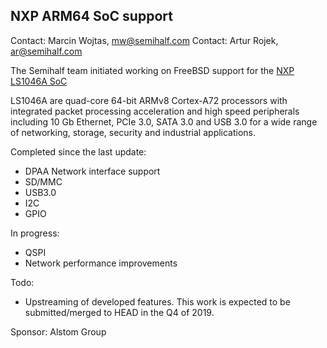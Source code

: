 ## NXP ARM64 SoC support ##

Contact: Marcin Wojtas, <mw@semihalf.com>
Contact: Artur Rojek, <ar@semihalf.com>

The Semihalf team initiated working on FreeBSD support for the
[NXP LS1046A SoC](https://www.nxp.com/products/processors-and-microcontrollers/arm-based-processors-and-mcus/qoriq-layerscape-arm-processors/qoriq-layerscape-1046a-and-1026a-multicore-communications-processors:LS1046A)

LS1046A are quad-core 64-bit ARMv8 Cortex-A72 processors with
integrated packet processing acceleration and high speed peripherals
including 10 Gb Ethernet, PCIe 3.0, SATA 3.0 and USB 3.0 for a wide
range of networking, storage, security and industrial applications.

Completed since the last update:
   * DPAA Network interface support
   * SD/MMC
   * USB3.0
   * I2C
   * GPIO

In progress:
   * QSPI
   * Network performance improvements

Todo:
   * Upstreaming of developed features. This work is expected to
     be submitted/merged to HEAD in the Q4 of 2019.

Sponsor: Alstom Group


